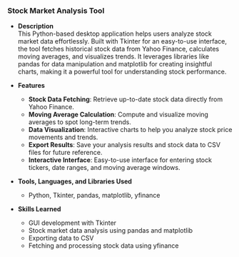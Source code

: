### **Stock Market Analysis Tool**  

- **Description**  
  This Python-based desktop application helps users analyze stock market data effortlessly. Built with Tkinter for an easy-to-use interface, the tool fetches historical stock data from Yahoo Finance, calculates moving averages, and visualizes trends. It leverages libraries like pandas for data manipulation and matplotlib for creating insightful charts, making it a powerful tool for understanding stock performance.

- **Features**  
  - **Stock Data Fetching**: Retrieve up-to-date stock data directly from Yahoo Finance.  
  - **Moving Average Calculation**: Compute and visualize moving averages to spot long-term trends.  
  - **Data Visualization**: Interactive charts to help you analyze stock price movements and trends.  
  - **Export Results**: Save your analysis results and stock data to CSV files for future reference.  
  - **Interactive Interface**: Easy-to-use interface for entering stock tickers, date ranges, and moving average windows.  

- **Tools, Languages, and Libraries Used**  
  - Python, Tkinter, pandas, matplotlib, yfinance  

- **Skills Learned**  
  - GUI development with Tkinter  
  - Stock market data analysis using pandas and matplotlib  
  - Exporting data to CSV  
  - Fetching and processing stock data using yfinance  
